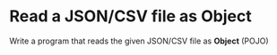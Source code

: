 # Read a JSON/CSV file as Object
Write a program that reads the given JSON/CSV file as **Object** (POJO)
